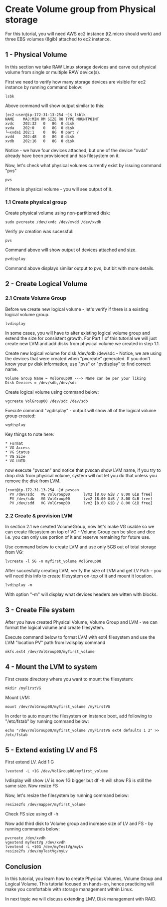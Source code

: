 # Create Volume group from Physical storage

For this tutorial, you will need AWS ec2 instance (t2.micro should work) and three EBS volumes (8gib) attached to ec2 instance.

## 1 -  Physical Volume

In this section we take RAW Linux storage devices and carve out physical volume from single or multiple RAW device(s).

First we need to verify how many storage devices are visible for ec2 instance by running command below:

```
lsbk
```

Above command will show output similar to this:

```
[ec2-user@ip-172-31-13-254 ~]$ lsblk
NAME    MAJ:MIN RM SIZE RO TYPE MOUNTPOINT
xvdc    202:32   0   8G  0 disk
xvda    202:0    0   8G  0 disk
└─xvda1 202:1    0   8G  0 part /
xvdd    202:48   0   8G  0 disk
xvdb    202:16   0   8G  0 disk
```

Notice - we have four devices attached, but one of the device "xvda" already have been provisioned and has filesystem on it.

Now, let's check what physical volumes currently exist by issuing command "pvs"

```
pvs
```

if there is physical volume - you will see output of it.

### 1.1 Create physical group

Create physical volume using non-partitioned disk:

```
sudo pvcreate /dev/xvdc /dev/xvdd /dev/xvdb

```

Verify pv creation was sucessful:

```
pvs
```

Command above will show output of devices attached and size.

```
pvdisplay
```

Command above displays similar output to pvs, but bit with more details.

## 2 -  Create Logical Volume 

### 2.1  Create Volume Group

Before we create new logical volume - let's verify if there is a existing logical volume group. 

```
lvdisplay
```

In some cases, you will have to alter existing logical volume group and extend the size for consistent growth. For Part 1 of this tutorial we will just create new LVM and add disks from physical volume we created in step 1.1.


Create new logical volume for disk /dev/sdb /dev/sdc - Notice, we are using the devices that were created when "pvcreate" generated.  If you don't know your pv disk information, use "pvs" or "pvdisplay" to find correct name.

```
Volume Group Name = VolGroup00 ---> Name can be per your liking 
Disk Devices = /dev/sdb,/dev/sdc
```

Create logical volume using command below:

```
vgcreate VolGroup00 /dev/sdc /dev/sdb 
```


Execute command "vgdisplay" - output will show all of the logical volume group created:

```
vgdisplay
```

Key things to note here:

```
* Format
* VG Access
* VG Status
* VG Size
* VG UUID 
```

now execute "pvscan" and notice that pvscan show LVM name, if you try to drop disk from physical volume, system will not let you do that unless you remove the disk from LVM.

```
[root@ip-172-31-13-254 ~]# pvscan
  PV /dev/sdc   VG VolGroup00      lvm2 [8.00 GiB / 8.00 GiB free]
  PV /dev/sdb   VG VolGroup00      lvm2 [8.00 GiB / 8.00 GiB free]
  PV /dev/sdd   VG VolGroup00      lvm2 [8.00 GiB / 8.00 GiB free]
```

### 2.2  Create & provision LVM

In section 2.1 we created VolumeGroup, now let's make VG usable so we can create filesystem on top of VG - Volume Group can be slice and dice i.e. you can only use portion of it and reserve remaining for future use.

Use command below to create LVM and use only 5GB out of total storage from VG:

```
lvcreate -l 5G -n myfirst_volume VolGroup00
```

After succesfully creating LVM, verify the size of LVM and get LV Path - you will need this info to create filesystem on-top of it and mount it location.

```
lvdisplay -m
```

With option "-m" will display what devices headers are witten with blocks.

## 3 -  Create File system

After you have created Physical Volume, Volume Group and LVM - we can format the logical volume and create filesystem.

Execute command below to format LVM with ext4 filesystem and use the LVM "location PV" path  from lvdisplay command

```
mkfs.ext4 /dev/VolGroup00/myfirst_volume
```

## 4 -  Mount the LVM to system

First create directory where you want to mount the filesystem:

```
mkdir /myFirstVG
```

Mount LVM:

```
mount /dev/VolGroup00/myfirst_volume /myFirstVG
```

In order to auto mount the filesystem on instance boot, add following to "/etc/fstab" by running command below:

```
echo "/dev/VolGroup00/myfirst_volume /myFirstVG ext4 defaults 1 2" >> /etc/fstab
```

## 5 - Extend existing LV and FS

First extend LV. Add 1 G


```
lvextend -L +1G /dev/VolGroup00/myfirst_volume
```

lvdisplay will show LV is now 1G bigger but df -h will show FS is still the same size. Now resize FS

Now, let's resize the filesystem by running command below:

```
resize2fs /dev/mapper/myfirst_volume
```

Check FS size using df -h

Now add third disk to Volume group and increase size of LV and FS - by running commands below:

```
pvcreate /dev/xvdh 
vgextend myTestVg /dev/xvdh 
lvextend -L +10G /dev/myTestVg/myLv
resize2fs /dev/myTestVg/myLv
```





## Conclusion

In this tutorial, you learn how to create Physical Volumes, Volume Group and Logical Volume. This tutorial focused on hands-on, hence practicing will make you comfortable with storage management within Linux.  

In next topic we will discuss extending LMV, Disk management with RAID. 







